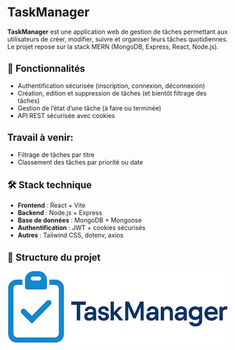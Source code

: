 # TaskManager

**TaskManager** est une application web de gestion de tâches permettant aux utilisateurs de créer, modifier, suivre et organiser leurs tâches quotidiennes. Le projet repose sur la stack MERN (MongoDB, Express, React, Node.js).

## 🧩 Fonctionnalités

- Authentification sécurisée (inscription, connexion, déconnexion)
- Création, edition et suppression de tâches (et bientôt filtrage des tâches)
- Gestion de l’état d’une tâche (à faire ou terminée)
- API REST sécurisée avec cookies

## Travail à venir:

- Filtrage de tâches par titre
- Classement des tâches par priorité ou date

## 🛠️ Stack technique

- **Frontend** : React + Vite
- **Backend** : Node.js + Express
- **Base de données** : MongoDB + Mongoose
- **Authentification** : JWT + cookies sécurisés
- **Autres** : Tailwind CSS, dotenv, axios

## 📁 Structure du projet
![Aperçu de l'application](./images/capture1.png)

